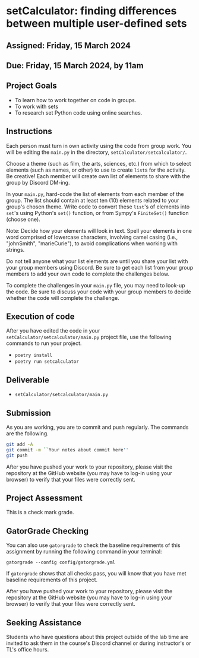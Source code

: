 # setCalculator: finding differences between multiple user-defined sets

## Assigned: Friday, 15 March 2024

## Due: Friday, 15 March 2024, by 11am

## Project Goals

+ To learn how to work together on code in groups.
+ To work with sets
+ To research set Python code using online searches.

## Instructions

Each person must turn in own activity using the code from group work. You will be editing the `main.py` in the directory, `setCalculator/setcalculator/`.

Choose a theme (such as film, the arts, sciences, etc.) from which to select elements (such as names, or other) to use to create `list`s for the activity. Be creative! Each member will create own list of elements to share with the group by Discord DM-ing.

In your `main.py`, hard-code the list of elements from each member of the group. The list should contain at least ten (10) elements related to your group's chosen theme. Write code to convert these `list`'s of elements into `set`'s using Python's `set()` function, or from Sympy's `FiniteSet()` function (choose one).

Note: Decide how your elements will look in text. Spell your elements in one word comprised of lowercase characters, involving camel casing (i.e., "johnSmith", "marieCurie"), to avoid complications when working with strings.

Do not tell anyone what your list elements are until you share your list with your group members using Discord. Be sure to get each list from your group members to add your own code to complete the challenges below.

To complete the challenges in your `main.py` file, you may need to look-up the code. Be sure to discuss your code with your group members to decide whether the code will complete the challenge.

## Execution of code

After you have edited the code in your `setCalculator/setcalculator/main.py` project file, use the following commands to run your project.

+ `poetry install`
+ `poetry run setcalculator`

## Deliverable

   * `setCalculator/setcalculator/main.py`

## Submission

As you are working, you are to commit and push regularly. The commands are the following.

```bash
git add -A
git commit -m ``Your notes about commit here''
git push
```

After you have pushed your work to your repository, please visit the repository at the GitHub website (you may have to log-in using your browser) to verify that your files were correctly sent.

## Project Assessment

This is a check mark grade.

## GatorGrade Checking

You can also use `gatorgrade` to check the baseline requirements of this assignment by running the following command in your terminal:

`gatorgrade --config config/gatorgrade.yml`

If `gatorgrade` shows that all checks pass, you will know that you have met baseline requirements of this project.

After you have pushed your work to your repository, please visit the repository at the GitHub website (you may have to log-in using your browser) to verify that your files were correctly sent.

## Seeking Assistance

Students who have questions about this project outside of the lab time are invited to ask them in the course's Discord channel or during instructor's or TL's office hours.
